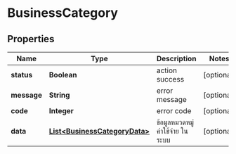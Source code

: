 

# BusinessCategory

## Properties

Name | Type | Description | Notes
------------ | ------------- | ------------- | -------------
**status** | **Boolean** | action success |  [optional]
**message** | **String** | error message |  [optional]
**code** | **Integer** | error code |  [optional]
**data** | [**List&lt;BusinessCategoryData&gt;**](BusinessCategoryData.md) | ข้อมูลหมวดหมู่ค่าใช้จ่าย ในระบบ |  [optional]



